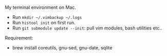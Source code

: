 My terminal environment on Mac. 

- Run `mkdir ~/.vimbackup ~/.logs`
- Run `histool init` on first run.
- Run `git submodule update --init`: pull vim modules, bash utilities etc..

Requirement:
- brew install coreutils, gnu-sed, gnu-date, sqlite

